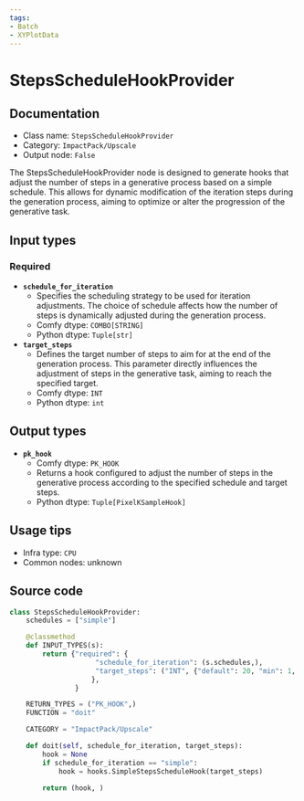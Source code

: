```yaml
---
tags:
- Batch
- XYPlotData
---
```


# StepsScheduleHookProvider
## Documentation
- Class name: `StepsScheduleHookProvider`
- Category: `ImpactPack/Upscale`
- Output node: `False`

The StepsScheduleHookProvider node is designed to generate hooks that adjust the number of steps in a generative process based on a simple schedule. This allows for dynamic modification of the iteration steps during the generation process, aiming to optimize or alter the progression of the generative task.
## Input types
### Required
- **`schedule_for_iteration`**
    - Specifies the scheduling strategy to be used for iteration adjustments. The choice of schedule affects how the number of steps is dynamically adjusted during the generation process.
    - Comfy dtype: `COMBO[STRING]`
    - Python dtype: `Tuple[str]`
- **`target_steps`**
    - Defines the target number of steps to aim for at the end of the generation process. This parameter directly influences the adjustment of steps in the generative task, aiming to reach the specified target.
    - Comfy dtype: `INT`
    - Python dtype: `int`
## Output types
- **`pk_hook`**
    - Comfy dtype: `PK_HOOK`
    - Returns a hook configured to adjust the number of steps in the generative process according to the specified schedule and target steps.
    - Python dtype: `Tuple[PixelKSampleHook]`
## Usage tips
- Infra type: `CPU`
- Common nodes: unknown


## Source code
```python
class StepsScheduleHookProvider:
    schedules = ["simple"]

    @classmethod
    def INPUT_TYPES(s):
        return {"required": {
                     "schedule_for_iteration": (s.schedules,),
                     "target_steps": ("INT", {"default": 20, "min": 1, "max": 10000}),
                    },
                }

    RETURN_TYPES = ("PK_HOOK",)
    FUNCTION = "doit"

    CATEGORY = "ImpactPack/Upscale"

    def doit(self, schedule_for_iteration, target_steps):
        hook = None
        if schedule_for_iteration == "simple":
            hook = hooks.SimpleStepsScheduleHook(target_steps)

        return (hook, )

```
